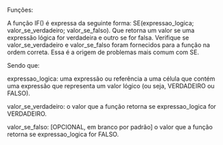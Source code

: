 Funções:

A função IF() é expressa da seguinte forma: SE(expressao_logica; valor_se_verdadeiro; valor_se_falso).
Que retorna um valor se uma expressão lógica for verdadeira e outro se for falsa.
Verifique se valor_se_verdadeiro e valor_se_falso foram fornecidos para a função na ordem correta.
Essa é a origem de problemas mais comum com SE.

Sendo que:

expressao_logica: uma expressão ou referência a uma célula que contém uma expressão que representa um valor lógico (ou seja, VERDADEIRO ou FALSO).

valor_se_verdadeiro: o valor que a função retorna se expressao_logica for VERDADEIRO.

valor_se_falso: [OPCIONAL, em branco por padrão] o valor que a função retorna se expressao_logica for FALSO.